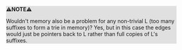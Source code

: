 <div style="margin:2em; background-color: #e0e0e0;">

<strong>⚠️NOTE️️️⚠️</strong>

Wouldn't memory also be a problem for any non-trivial L (too many suffixes to form a trie in memory)? Yes, but in this case the edges would just be pointers back to L rather than full copies of L's suffixes.
</div>

